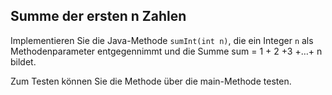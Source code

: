 ## Summe der ersten n Zahlen

Implementieren Sie die Java-Methode `sumInt(int n)`, die ein Integer `n` als Methodenparameter entgegennimmt und die Summe sum = 1 + 2 +3 +…+ n bildet.


Zum Testen können Sie die Methode über die main-Methode testen.